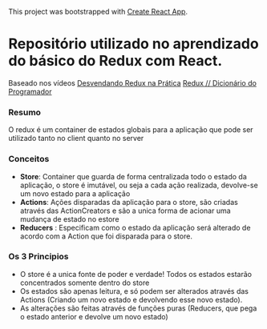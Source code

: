 
This project was bootstrapped with [Create React App](https://github.com/facebook/create-react-app).
# Repositório utilizado no aprendizado do básico do Redux com React.
Baseado nos vídeos 
[Desvendando Redux na Prática](https://www.youtube.com/watch?v=u99tNt3TZf8)
[Redux // Dicionário do Programador](https://www.youtube.com/watch?v=kAOzxQp6AKE)
### Resumo
O redux é um container de estados globais para a aplicação que pode ser utilizado tanto no client quanto no server

### Conceitos
 - **Store**:  Container que guarda de forma centralizada todo o estado da aplicação, o store é imutável, ou seja a cada ação realizada, devolve-se um novo estado para a aplicação
 - **Actions**: Ações disparadas da aplicação para o store, são criadas através das ActionCreators e são a unica forma de acionar uma mudança de estado no estore
 - **Reducers** : Especificam como o estado da aplicação será alterado de acordo com a Action que foi disparada para o store.

### Os 3 Principios
- O store é a unica fonte de poder e verdade! Todos os estados estarão concentrados somente dentro do store
- Os estados são apenas leitura, e só podem ser alterados através das Actions (Criando um novo estado e devolvendo esse novo estado).
- As alterações são feitas através de funções puras (Reducers, que pega o estado anterior e devolve um novo estado)

